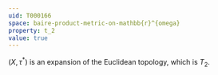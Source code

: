 ```yaml
---
uid: T000166
space: baire-product-metric-on-mathbb{r}^{omega}
property: t_2
value: true
---
```

$(X, \tau^{*})$ is an expansion of the Euclidean topology, which is $T_2$.

